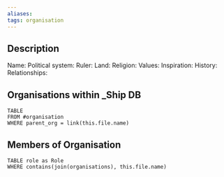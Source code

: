 ```yaml
---
aliases: 
tags: organisation
---
```


## Description
Name: 
Political system:
Ruler:
Land:
Religion:
Values:
Inspiration:
History:
Relationships:

## Organisations within _Ship DB
```dataview
TABLE
FROM #organisation 
WHERE parent_org = link(this.file.name)
```

## Members of Organisation
```dataview
TABLE role as Role
WHERE contains(join(organisations), this.file.name)
```
